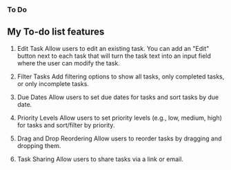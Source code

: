 ### To Do 

## My To-do list features

1. Edit Task
Allow users to edit an existing task. You can add an "Edit" button next to each task that will turn the task text into an input field where the user can modify the task.

2. Filter Tasks
Add filtering options to show all tasks, only completed tasks, or only incomplete tasks.

3. Due Dates
Allow users to set due dates for tasks and sort tasks by due date.

4. Priority Levels
Allow users to set priority levels (e.g., low, medium, high) for tasks and sort/filter by priority.

5. Drag and Drop Reordering
Allow users to reorder tasks by dragging and dropping them.

6. Task Sharing
Allow users to share tasks via a link or email.
